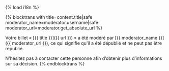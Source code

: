 {% load i18n %}

{% blocktrans with title=content.title|safe moderator_name=moderator.username|safe moderator_url=moderator.get_absolute_url %}

Votre billet « [{{ title }}]({{ url }}) » a été modéré par
[{{ moderator_name }}]({{ moderator_url }}), ce qui signifie qu'il a été dépublié et ne peut pas être republié.

N’hésitez pas à contacter cette personne afin d’obtenir plus d’informations sur sa décision.
{% endblocktrans %}
